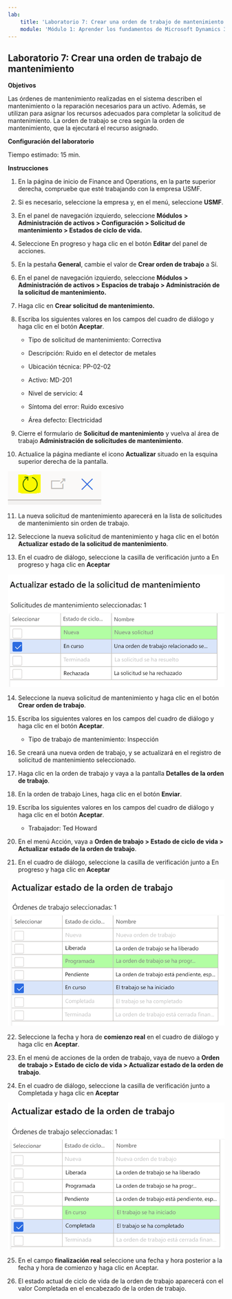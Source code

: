 ```yaml
---
lab:
    title: 'Laboratorio 7: Crear una orden de trabajo de mantenimiento'
    module: 'Módulo 1: Aprender los fundamentos de Microsoft Dynamics 365 Supply Chain Management'
---
```


## Laboratorio 7: Crear una orden de trabajo de mantenimiento

**Objetivos**

Las órdenes de mantenimiento realizadas en el sistema describen el mantenimiento o la reparación necesarios para un activo. Además, se utilizan para asignar los recursos adecuados para completar la solicitud de mantenimiento. La orden de trabajo se crea según la orden de mantenimiento, que la ejecutará el recurso asignado.

**Configuración del laboratorio**

Tiempo estimado: 15 min.

**Instrucciones**

1. En la página de inicio de Finance and Operations, en la parte superior derecha, compruebe que esté trabajando con la empresa USMF.

2. Si es necesario, seleccione la empresa y, en el menú, seleccione **USMF**.

3. En el panel de navegación izquierdo, seleccione **Módulos** **&gt; Administración de activos &gt; Configuración &gt; Solicitud de mantenimiento &gt; Estados de ciclo de vida.**

4. Seleccione En progreso y haga clic en el botón **Editar** del panel de acciones.

5. En la pestaña **General**, cambie el valor de **Crear orden de trabajo** a Sí.

6. En el panel de navegación izquierdo, seleccione **Módulos** **&gt; Administración de activos &gt; Espacios de trabajo &gt; Administración de la solicitud de mantenimiento.**

7. Haga clic en **Crear solicitud de mantenimiento.**

8. Escriba los siguientes valores en los campos del cuadro de diálogo y haga clic en el botón **Aceptar**.

	- Tipo de solicitud de mantenimiento: Correctiva

	- Descripción: Ruido en el detector de metales

	- Ubicación técnica: PP-02-02

	- Activo: MD-201

	- Nivel de servicio: 4

	- Síntoma del error: Ruido excesivo

	- Área defecto: Electricidad 

9. Cierre el formulario de **Solicitud de mantenimiento** y vuelva al área de trabajo **Administración de solicitudes de mantenimiento**.

10. Actualice la página mediante el icono **Actualizar** situado en la esquina superior derecha de la pantalla.

![Captura de pantalla del icono Actualizar](./media/lab-create-a-maintenance-request-01.png)

11. La nueva solicitud de mantenimiento aparecerá en la lista de solicitudes de mantenimiento sin orden de trabajo.

12. Seleccione la nueva solicitud de mantenimiento y haga clic en el botón **Actualizar estado de la solicitud de mantenimiento**. 

13. En el cuadro de diálogo, seleccione la casilla de verificación junto a En progreso y haga clic en **Aceptar**

![Captura de pantalla del elemento de línea que se debe seleccionar](./media/lab-create-a-maintenance-request-02.png) 


14. Seleccione la nueva solicitud de mantenimiento y haga clic en el botón **Crear orden de trabajo**. 

15. Escriba los siguientes valores en los campos del cuadro de diálogo y haga clic en el botón **Aceptar**.

	- Tipo de trabajo de mantenimiento: Inspección

16. Se creará una nueva orden de trabajo, y se actualizará en el registro de solicitud de mantenimiento seleccionado.

17. Haga clic en la orden de trabajo y vaya a la pantalla **Detalles de la orden de trabajo**.

18. En la orden de trabajo Lines, haga clic en el botón **Enviar**.

19. Escriba los siguientes valores en los campos del cuadro de diálogo y haga clic en el botón **Aceptar**.

	- Trabajador: Ted Howard

20. En el menú Acción, vaya a **Orden de trabajo &gt; Estado de ciclo de vida &gt; Actualizar estado de la orden de trabajo**.

21. En el cuadro de diálogo, seleccione la casilla de verificación junto a En progreso y haga clic en **Aceptar**

![Captura de pantalla del elemento de línea que se debe seleccionar](./media/lab-create-a-maintenance-request-03.png)

22. Seleccione la fecha y hora de **comienzo real** en el cuadro de diálogo y haga clic en **Aceptar**.

23. En el menú de acciones de la orden de trabajo, vaya de nuevo a **Orden de trabajo &gt; Estado de ciclo de vida &gt; Actualizar estado de la orden de trabajo**.

24. En el cuadro de diálogo, seleccione la casilla de verificación junto a Completada y haga clic en **Aceptar**

![Captura de pantalla del elemento de línea que se debe seleccionar](./media/lab-create-a-maintenance-request-04.png)

25. En el campo **finalización real** seleccione una fecha y hora posterior a la fecha y hora de comienzo y haga clic en Aceptar.

26. El estado actual de ciclo de vida de la orden de trabajo aparecerá con el valor Completada en el encabezado de la orden de trabajo.
